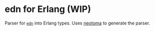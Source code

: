 # edn for Erlang (WIP)

Parser for [`edn`](../../../../edn-format/edn) into Erlang types. Uses
[neotoma](/seancribbs/neotoma) to generate the parser.
